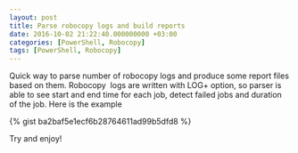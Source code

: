 ```yaml
---
layout: post
title: Parse robocopy logs and build reports
date: 2016-10-02 21:22:40.000000000 +03:00
categories: [PowerShell, Robocopy]
tags: [PowerShell, Robocopy]
---
```

Quick way to parse number of robocopy logs and produce some report files based on them. Robocopy  logs are written with LOG+ option, so parser is able to see start and end time for each job, detect failed jobs and duration of the job.
Here is the example

{% gist ba2baf5e1ecf6b28764611ad99b5dfd8 %}

Try and enjoy!